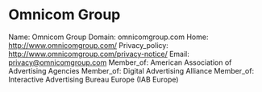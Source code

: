 
# Omnicom Group

Name: Omnicom Group
Domain: omnicomgroup.com
Home: http://www.omnicomgroup.com/
Privacy_policy: http://www.omnicomgroup.com/privacy-notice/
Email: privacy@omnicomgroup.com
Member_of: American Association of Advertising Agencies
Member_of: Digital Advertising Alliance
Member_of: Interactive Advertising Bureau Europe (IAB Europe)
